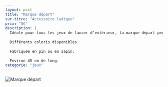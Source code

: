 ```yaml
---
layout: post
title: "Marque départ"
sur-titre: "Accessoire ludique"
prix: "5€"
description: |
  Idéale pour tous les jeux de lancer d’extérieur, la marque départ permet de définir l’endroit où les joueurs doivent se positionner pour jouer.
  
  Différents coloris disponibles.
  
  Fabriquée en pin ou en sapin.
  
  Environ 45 cm de long.
categorie: "jeux"
---
```

![Marque départ]({{site.baseurl}}/assets/img/produits/ludique/Marque-depart.png)
